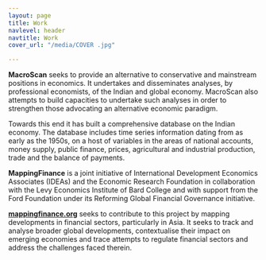 ```yaml
---
layout: page
title: Work
navlevel: header
navtitle: Work
cover_url: "/media/COVER .jpg"

---
```

**MacroScan** seeks to provide an alternative to conservative and mainstream positions in economics. It undertakes and disseminates analyses, by professional economists, of the Indian and global economy. MacroScan also attempts to build capacities to undertake such analyses in order to strengthen those advocating an alternative economic paradigm.

Towards this end it has built a comprehensive database on the Indian economy. The database includes time series information dating from as early as the 1950s, on a host of variables in the areas of national accounts, money supply, public finance, prices, agricultural and industrial production, trade and the balance of payments.

**MappingFinance** is a joint initiative of International Development Economics Associates (IDEAs) and the Economic Research Foundation in collaboration with the Levy Economics Institute of Bard College and with support from the Ford Foundation under its Reforming Global Financial Governance initiative.

[**mappingfinance.org**](http://www.mappingfinance.org) seeks to contribute to this project by mapping developments in financial sectors, particularly in Asia. It seeks to track and analyse broader global developments, contextualise their impact on emerging economies and trace attempts to regulate financial sectors and address the challenges faced therein.